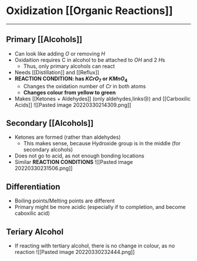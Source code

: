 # Oxidization [[Organic Reactions]]
---
## Primary [[Alcohols]]
- Can look like adding $O$ or removing $H$
- Oxidaition requires C in alcohol to be attached to $OH$ and 2 $H$s
	- Thus, only primary alcohols can react
- Needs [[Distillation]] and [[Reflux]] 
- **REACTION CONDITION: has $KCrO_7$ or $KMnO_4$**
	- Changes the oxidation number of $Cr$ in both atoms
	- **Changes colour from yellow to green**
- Makes [[Ketones + Aldehydes]] (only aldehydes,links😢) and [[Carboxilic Acids]]
![[Pasted image 20220330214309.png]]
## Secondary [[Alcohols]]
- Ketones are formed (rather than aldehydes)
	- This makes sense, because Hydroxide group is in the middle (for secondary alcohols)
- Does not go to acid, as not enough bonding locations
- Similar **REACTION CONDITIONS**
![[Pasted image 20220330231506.png]]
## Differentiation
- Boiling points/Melting points are different
- Primary might be more acidic (especially if to completion, and become caboxilic acid)
## Teriary Alcohol
- If reacting with tertiary alcohol, there is no change in colour, as no reaction
![[Pasted image 20220330232444.png]]

